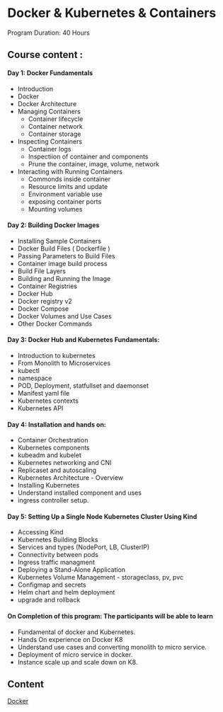 # Docker & Kubernetes & Containers
Program Duration: 40 Hours

## Course content :
#### Day 1: Docker Fundamentals
- Introduction
- Docker
- Docker Architecture
- Managing Containers
  -  Container lifecycle
  -  Container network
  -  Container storage
- Inspecting Containers
  - Container logs
  - Inspectiion of container and components
  - Prune the container, image, volume, network
- Interacting with Running Containers
  - Commonds inside container
  - Resource limits and update
  - Environment variable use
  - exposing container ports
  - Mounting volumes

#### Day 2:    Building Docker Images
- Installing Sample Containers
- Docker Build Files ( Dockerfile )
- Passing Parameters to Build Files
- Container image build process
- Build File Layers
- Building and Running the Image
- Container Registries
- Docker Hub
- Docker registry v2
- Docker Compose
- Docker Volumes and Use Cases
- Other Docker Commands

#### Day 3: Docker Hub and Kubernetes Fundamentals:
- Introduction to kubernetes
- From Monolith to Microservices
- kubectl
- namespace
- POD, Deployment, statfullset and daemonset
- Manifest yaml file
- Kubernetes contexts
- Kubernetes API

#### Day 4: Installation and hands on:
- Container Orchestration
- Kubernetes components
- kubeadm and kubelet
- Kubernetes networking and CNI
- Replicaset and autoscaling
- Kubernetes Architecture - Overview
- Installing Kubernetes
- Understand installed component and uses
- ingress controller setup.
 
#### Day 5: Setting Up a Single Node Kubernetes Cluster Using Kind
- Accessing Kind
- Kubernetes Building Blocks
- Services and types (NodePort, LB, ClusterIP)
- Connectivity between pods
- Ingress traffic managment
- Deploying a Stand-Alone Application
- Kubernetes Volume Management - storageclass, pv, pvc
- Configmap and secrets
- Helm chart and helm deployment
- upgrade and rollback


#### On Completion of this program: The participants will be able to learn
- Fundamental of docker and Kubernetes.
- Hands On experience on Docker K8
- Understand use cases and converting monolith to micro service.
- Deployment of micro service  in docker.
- Instance scale up and scale down on K8.

## Content
[Docker](docker.md)

